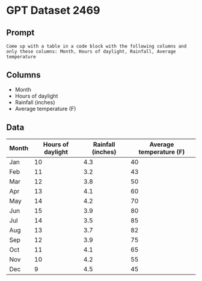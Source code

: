 # GPT Dataset 2469
## Prompt
```
Come up with a table in a code block with the following columns and only these columns: Month, Hours of daylight, Rainfall, Average temperature
```
## Columns
- Month
- Hours of daylight
- Rainfall (inches)
- Average temperature (F)

## Data
| Month | Hours of daylight | Rainfall (inches) | Average temperature (F) |
|-------|------------------|-------------------|-------------------------|
| Jan   | 10               | 4.3               | 40                      |
| Feb   | 11               | 3.2               | 43                      |
| Mar   | 12               | 3.8               | 50                      |
| Apr   | 13               | 4.1               | 60                      |
| May   | 14               | 4.2               | 70                      |
| Jun   | 15               | 3.9               | 80                      |
| Jul   | 14               | 3.5               | 85                      |
| Aug   | 13               | 3.7               | 82                      |
| Sep   | 12               | 3.9               | 75                      |
| Oct   | 11               | 4.1               | 65                      |
| Nov   | 10               | 4.2               | 55                      |
| Dec   | 9                | 4.5               | 45                      |

